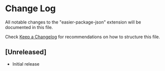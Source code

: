 # Change Log

All notable changes to the "easier-package-json" extension will be documented in this file.

Check [Keep a Changelog](http://keepachangelog.com/) for recommendations on how to structure this file.

## [Unreleased]

- Initial release